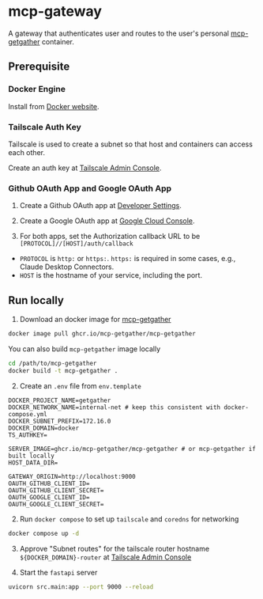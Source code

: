 # mcp-gateway

A gateway that authenticates user and routes to the user's personal [mcp-getgather](https://github.com/mcp-getgather/mcp-getgather) container.

## Prerequisite

### Docker Engine

Install from [Docker website](https://docs.docker.com/engine/install/).

### Tailscale Auth Key

Tailscale is used to create a subnet so that host and containers can access each other.

Create an auth key at [Tailscale Admin Console](https://login.tailscale.com/admin/settings/keys).

### Github OAuth App and Google OAuth App

1. Create a Github OAuth app at [Developer Settings](https://github.com/settings/developers).

2. Create a Google OAuth app at [Google Cloud Console](https://console.cloud.google.com/auth/clients).

3. For both apps, set the Authorization callback URL to be `[PROTOCOL]//[HOST]/auth/callback`

- `PROTOCOL` is `http:` or `https:`. `https:` is required in some cases, e.g., Claude Desktop Connectors.
- `HOST` is the hostname of your service, including the port.

## Run locally

1. Download an docker image for [mcp-getgather](https://github.com/mcp-getgather/mcp-getgather)

```bash
docker image pull ghcr.io/mcp-getgather/mcp-getgather
```

You can also build `mcp-getgather` image locally

```bash
cd /path/to/mcp-getgather
docker build -t mcp-getgather .
```

2. Create an `.env` file from `env.template`

```
DOCKER_PROJECT_NAME=getgather
DOCKER_NETWORK_NAME=internal-net # keep this consistent with docker-compose.yml
DOCKER_SUBNET_PREFIX=172.16.0
DOCKER_DOMAIN=docker
TS_AUTHKEY=

SERVER_IMAGE=ghcr.io/mcp-getgather/mcp-getgather # or mcp-getgather if built locally
HOST_DATA_DIR=

GATEWAY_ORIGIN=http://localhost:9000
OAUTH_GITHUB_CLIENT_ID=
OAUTH_GITHUB_CLIENT_SECRET=
OAUTH_GOOGLE_CLIENT_ID=
OAUTH_GOOGLE_CLIENT_SECRET=
```

2. Run `docker compose` to set up `tailscale` and `coredns` for networking

```bash
docker compose up -d
```

3. Approve "Subnet routes" for the tailscale router hostname
`${DOCKER_DOMAIN}-router` at [Tailscale Admin Console](https://login.tailscale.com/admin/machines)

4. Start the `fastapi` server

```bash
uvicorn src.main:app --port 9000 --reload
```
